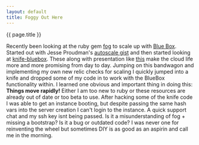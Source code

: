 ```yaml
---
layout: default
title: Foggy Out Here
---
```






{{ page.title }}


<p>
Recently been looking at the ruby gem <a href="https://github.com/geemus/fog">fog</a> to scale up with <a href="http://www.bluebox.net">Blue Box</a>.  Started out with Jesse Proudman's <a href="https://gist.github.com/873067">autoscale gist</a> and then started looking at <a href="https://github.com/opscode/knife-bluebox">knife-bluebox</a>. These along with presentation like <a href="http://pivotallabs.com/talks/131-demystifying-autoscale-the-tale-of-an-api-mashup">this</a> make the cloud life more and more promising from day to day.  Jumping on this bandwagon and implementing my own new relic checks for scaling I quickly jumped into a knife and dropped some of my code in to work with the BlueBox functionality within.  I learned one obvious and important thing in doing this: <b>Things move rapidly!</b>  Either I am too new to ruby or these resources are already out of date or too beta to use.  After hacking some of the knife code I was able to get an instance booting, but despite passing the same hash vars into the server creation I can't login to the instance.  A quick support chat and my ssh key isnt being passed.  Is it a misunderstanding of fog + missing a bootstrap?  Is it a bug or outdated code?  I was never one for reinventing the wheel but sometimes DIY is as good as an aspirin and call me in the morning.     
</p>


